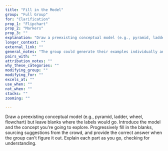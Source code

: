 ```yaml
---
title: "Fill in the Model"
group: "Full Group"
for: "Clarification"
prop_1: "Flipchart"
prop_2: "Markers"
prop_3: ""
explanation: "Draw a preexisting conceptual model (e.g., pyramid, ladder, wheel, flowchart) but leave blanks where the labels would go. Introduce the model and the concept you\'re going to explore. Progressively fill in the blanks, sourcing suggestions from the crowd, and provide the correct answer when the group can\'t figure it out. Explain each part as you go, checking for understanding."
longer_context: ""
external_link: ""
general_notes: "The group could generate their examples individually and then do a go around to have them add to the model OR the group can say them outloud and the facilitator can add them to the model."
pairs_with: ""
attribution_notes: ""
why_these_categories: ""
modifying_group: ""
modifying_for: ""
excels_at: ""
use_when: ""
not_when: ""
stacks: ""
zooming: ""

---
```


Draw a preexisting conceptual model (e.g., pyramid, ladder, wheel, flowchart) but leave blanks where the labels would go. Introduce the model and the concept you're going to explore. Progressively fill in the blanks, sourcing suggestions from the crowd, and provide the correct answer when the group can't figure it out. Explain each part as you go, checking for understanding.
